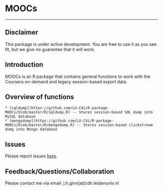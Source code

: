 # MOOCs

---------------

## Disclaimer

This package is under active development. You are free to use it as you see fit, but we give no guarantee that it will work.

## Introduction

MOOCs is an R package that contains general functions to work with the Coursera on-demand and legacy session-based export data.

## Overview of functions

	* [sqldump](https://github.com/LU-C4i/R-package-MOOCs/blob/master/R/sqldump.R) -- Stores session-based SQL dump into MySQL database
	* [mongodump](https://github.com/LU-C4i/R-package-MOOCs/blob/master/R/mongodump.R) -- Stores session-based clickstream dump into Mongo database

## Issues

Please report issues [here](https://github.com/LU-C4i/R-package-MOOCs/issues).

## Feedback/Questions/Collaboration

Please contact me via email: j.h.ginn[at]cdh.leidenuniv.nl


